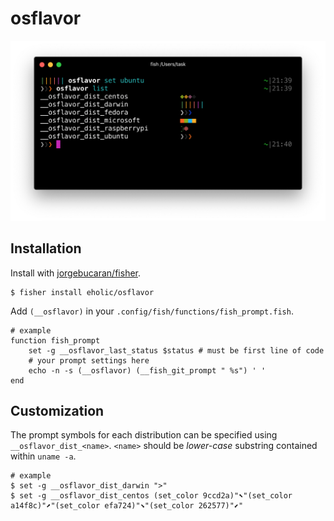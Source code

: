# osflavor
![](osflavor.png)

## Installation
Install with [jorgebucaran/fisher](https://github.com/jorgebucaran/fisher).
```console
$ fisher install eholic/osflavor
```

 Add `(__osflavor)` in your `.config/fish/functions/fish_prompt.fish`.

```fish
# example
function fish_prompt
    set -g __osflavor_last_status $status # must be first line of code
    # your prompt settings here
    echo -n -s (__osflavor) (__fish_git_prompt " %s") ' '
end
```

 ## Customization
 The prompt symbols for each distribution can be specified using `__osflavor_dist_<name>`.
 `<name>` should be *lower-case* substring contained within `uname -a`.

```console
# example
$ set -g __osflavor_dist_darwin ">"
$ set -g __osflavor_dist_centos (set_color 9ccd2a)"⬉"(set_color a14f8c)"⬈"(set_color efa724)"⬊"(set_color 262577)"⬋"
```
